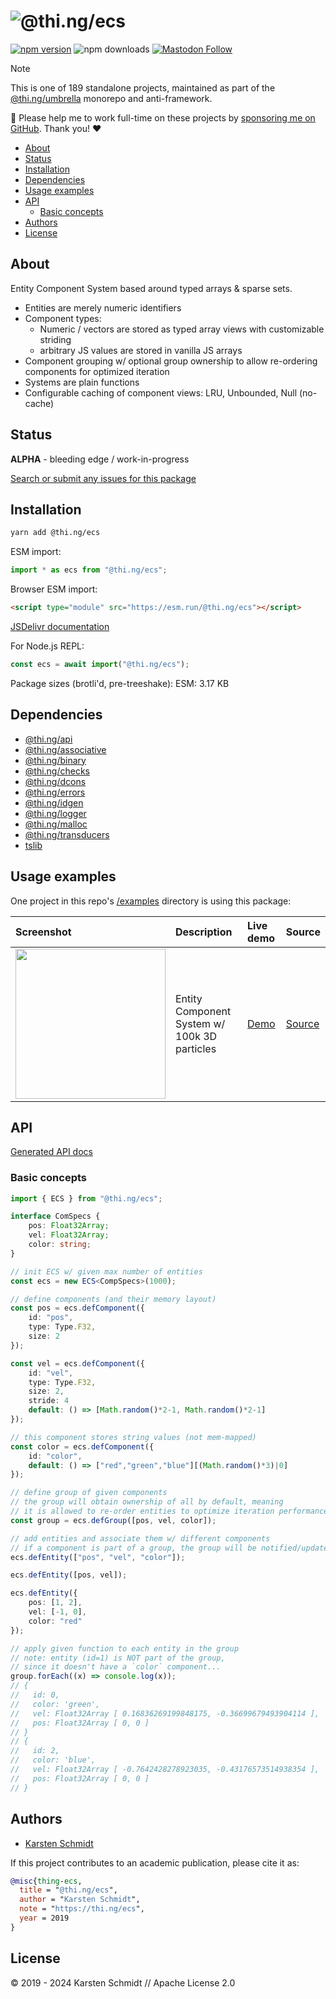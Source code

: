 <!-- This file is generated - DO NOT EDIT! -->
<!-- Please see: https://github.com/thi-ng/umbrella/blob/develop/CONTRIBUTING.md#changes-to-readme-files -->
# ![@thi.ng/ecs](https://media.thi.ng/umbrella/banners-20230807/thing-ecs.svg?3a60ea80)

[![npm version](https://img.shields.io/npm/v/@thi.ng/ecs.svg)](https://www.npmjs.com/package/@thi.ng/ecs)
![npm downloads](https://img.shields.io/npm/dm/@thi.ng/ecs.svg)
[![Mastodon Follow](https://img.shields.io/mastodon/follow/109331703950160316?domain=https%3A%2F%2Fmastodon.thi.ng&style=social)](https://mastodon.thi.ng/@toxi)

> [!NOTE]
> This is one of 189 standalone projects, maintained as part
> of the [@thi.ng/umbrella](https://github.com/thi-ng/umbrella/) monorepo
> and anti-framework.
>
> 🚀 Please help me to work full-time on these projects by [sponsoring me on
> GitHub](https://github.com/sponsors/postspectacular). Thank you! ❤️

- [About](#about)
- [Status](#status)
- [Installation](#installation)
- [Dependencies](#dependencies)
- [Usage examples](#usage-examples)
- [API](#api)
  - [Basic concepts](#basic-concepts)
- [Authors](#authors)
- [License](#license)

## About

Entity Component System based around typed arrays & sparse sets.

- Entities are merely numeric identifiers
- Component types:
    - Numeric / vectors are stored as typed array views with customizable striding
    - arbitrary JS values are stored in vanilla JS arrays
- Component grouping w/ optional group ownership to allow re-ordering
  components for optimized iteration
- Systems are plain functions
- Configurable caching of component views: LRU, Unbounded, Null (no-cache)

## Status

**ALPHA** - bleeding edge / work-in-progress

[Search or submit any issues for this package](https://github.com/thi-ng/umbrella/issues?q=%5Becs%5D+in%3Atitle)

## Installation

```bash
yarn add @thi.ng/ecs
```

ESM import:

```ts
import * as ecs from "@thi.ng/ecs";
```

Browser ESM import:

```html
<script type="module" src="https://esm.run/@thi.ng/ecs"></script>
```

[JSDelivr documentation](https://www.jsdelivr.com/)

For Node.js REPL:

```js
const ecs = await import("@thi.ng/ecs");
```

Package sizes (brotli'd, pre-treeshake): ESM: 3.17 KB

## Dependencies

- [@thi.ng/api](https://github.com/thi-ng/umbrella/tree/develop/packages/api)
- [@thi.ng/associative](https://github.com/thi-ng/umbrella/tree/develop/packages/associative)
- [@thi.ng/binary](https://github.com/thi-ng/umbrella/tree/develop/packages/binary)
- [@thi.ng/checks](https://github.com/thi-ng/umbrella/tree/develop/packages/checks)
- [@thi.ng/dcons](https://github.com/thi-ng/umbrella/tree/develop/packages/dcons)
- [@thi.ng/errors](https://github.com/thi-ng/umbrella/tree/develop/packages/errors)
- [@thi.ng/idgen](https://github.com/thi-ng/umbrella/tree/develop/packages/idgen)
- [@thi.ng/logger](https://github.com/thi-ng/umbrella/tree/develop/packages/logger)
- [@thi.ng/malloc](https://github.com/thi-ng/umbrella/tree/develop/packages/malloc)
- [@thi.ng/transducers](https://github.com/thi-ng/umbrella/tree/develop/packages/transducers)
- [tslib](https://www.typescriptlang.org/)

## Usage examples

One project in this repo's
[/examples](https://github.com/thi-ng/umbrella/tree/develop/examples)
directory is using this package:

| Screenshot                                                                                                          | Description                                  | Live demo                                     | Source                                                                     |
|:--------------------------------------------------------------------------------------------------------------------|:---------------------------------------------|:----------------------------------------------|:---------------------------------------------------------------------------|
| <img src="https://raw.githubusercontent.com/thi-ng/umbrella/develop/assets/examples/soa-ecs-100k.png" width="240"/> | Entity Component System w/ 100k 3D particles | [Demo](https://demo.thi.ng/umbrella/soa-ecs/) | [Source](https://github.com/thi-ng/umbrella/tree/develop/examples/soa-ecs) |

## API

[Generated API docs](https://docs.thi.ng/umbrella/ecs/)

### Basic concepts

```ts
import { ECS } from "@thi.ng/ecs";

interface ComSpecs {
    pos: Float32Array;
    vel: Float32Array;
    color: string;
}

// init ECS w/ given max number of entities
const ecs = new ECS<CompSpecs>(1000);

// define components (and their memory layout)
const pos = ecs.defComponent({
    id: "pos",
    type: Type.F32,
    size: 2
});

const vel = ecs.defComponent({
    id: "vel",
    type: Type.F32,
    size: 2,
    stride: 4
    default: () => [Math.random()*2-1, Math.random()*2-1]
});

// this component stores string values (not mem-mapped)
const color = ecs.defComponent({
    id: "color",
    default: () => ["red","green","blue"][(Math.random()*3)|0]
});

// define group of given components
// the group will obtain ownership of all by default, meaning
// it is allowed to re-order entities to optimize iteration performance
const group = ecs.defGroup([pos, vel, color]);

// add entities and associate them w/ different components
// if a component is part of a group, the group will be notified/updated
ecs.defEntity(["pos", "vel", "color"]);

ecs.defEntity([pos, vel]);

ecs.defEntity({
    pos: [1, 2],
    vel: [-1, 0],
    color: "red"
});

// apply given function to each entity in the group
// note: entity (id=1) is NOT part of the group,
// since it doesn't have a `color` component...
group.forEach((x) => console.log(x));
// {
//   id: 0,
//   color: 'green',
//   vel: Float32Array [ 0.16836269199848175, -0.36699679493904114 ],
//   pos: Float32Array [ 0, 0 ]
// }
// {
//   id: 2,
//   color: 'blue',
//   vel: Float32Array [ -0.7642428278923035, -0.43176573514938354 ],
//   pos: Float32Array [ 0, 0 ]
// }
```

## Authors

- [Karsten Schmidt](https://thi.ng)

If this project contributes to an academic publication, please cite it as:

```bibtex
@misc{thing-ecs,
  title = "@thi.ng/ecs",
  author = "Karsten Schmidt",
  note = "https://thi.ng/ecs",
  year = 2019
}
```

## License

&copy; 2019 - 2024 Karsten Schmidt // Apache License 2.0
